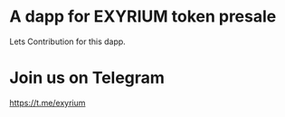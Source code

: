 # A dapp for EXYRIUM token presale 

Lets Contribution for this dapp. 


# Join us on Telegram

https://t.me/exyrium


